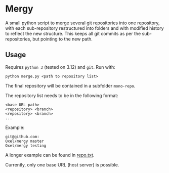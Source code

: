 # Mergy
A small python script to merge several git repositories into one repository,
with each sub-repository restructured into folders and with modified history to
reflect the new structure. This keeps all git commits as per the
sub-repositories, but pointing to the new path.

## Usage
Requires `python 3` (tested on 3.12) and `git`. Run with:

```shell
python merge.py <path to repository list>
```
The final repository will be contained in a subfolder `mono-repo`.

The repository list needs to be in the following format:
```
<base URL path>
<repository> <branch>
<repository> <branch>
...
```

Example:
```
git@github.com:
Oxel/mergy master
Oxel/mergy testing
```

A longer example can be found in [repo.txt](./repos.txt).

Currently, only one base URL (host server) is possible.
